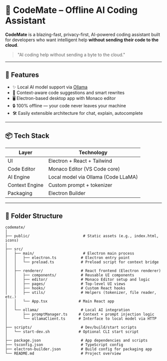 # 🧠 CodeMate – Offline AI Coding Assistant

**CodeMate** is a blazing-fast, privacy-first, AI-powered coding assistant built for developers who want intelligent help **without sending their code to the cloud**.

> "AI coding help without sending a byte to the cloud."

---

## 🚀 Features

- ✨ Local AI model support via [Ollama](https://ollama.com/)
- 🧠 Context-aware code suggestions and smart rewrites
- 🖥️ Electron-based desktop app with Monaco editor
- 🔒 100% offline — your code never leaves your machine
- 🛠️ Easily extensible architecture for chat, explain, autocomplete

---

## 📦 Tech Stack

| Layer          | Technology                         |
|----------------|-------------------------------------|
| UI             | Electron + React + Tailwind         |
| Code Editor    | Monaco Editor (VS Code core)        |
| AI Engine      | Local model via Ollama (Code LLaMA) |
| Context Engine | Custom prompt + tokenizer           |
| Packaging      | Electron Builder                    |

---

## 📁 Folder Structure

```plaintext
codemate/
│
├── public/                        # Static assets (e.g., index.html, icons)
│
├── src/
│   ├── main/                      # Electron main process
│   │   ├── electron.ts           # Electron entry point
│   │   └── preload.ts            # Preload script for context bridge
│   │
│   ├── renderer/                 # React frontend (Electron renderer)
│   │   ├── components/           # Reusable UI components
│   │   ├── editor/               # Monaco Editor setup and logic
│   │   ├── pages/                # Top-level UI views
│   │   ├── hooks/                # Custom React hooks
│   │   ├── utils/                # Helpers (tokenizer, file reader, etc.)
│   │   └── App.tsx              # Main React app
│   │
│   └── ollama/                   # Local AI integration
│       ├── promptManager.ts     # Context + prompt injection logic
│       └── ollamaClient.ts      # Interface to local model via HTTP
│
├── scripts/                      # Dev/build/start scripts
│   └── start-dev.sh             # Optional CLI start script
│
├── package.json                  # App dependencies and scripts
├── tsconfig.json                 # TypeScript config
├── electron-builder.json         # Build config for packaging app
└── README.md                     # Project overview
